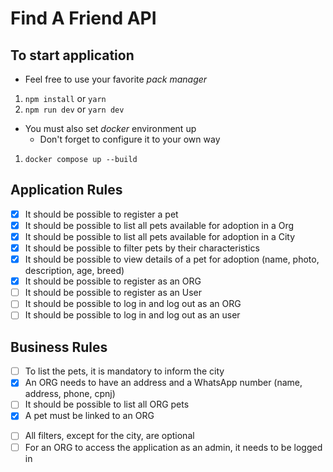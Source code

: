 # Find A Friend API

## To start application

- Feel free to use your favorite *pack manager*

1. `npm install` or `yarn`
2. `npm run dev` or `yarn dev`

- You must also set *docker* environment up
  - Don't forget to configure it to your own way

1. `docker compose up --build`

## Application Rules

- [X] It should be possible to register a pet
- [X] It should be possible to list all pets available for adoption in a Org
- [X] It should be possible to list all pets available for adoption in a City
- [X] It should be possible to filter pets by their characteristics
- [X] It should be possible to view details of a pet for adoption (name, photo, description, age, breed)
- [X] It should be possible to register as an ORG
- [ ] It should be possible to register as an User
- [ ] It should be possible to log in and log out as an ORG
- [ ] It should be possible to log in and log out as an user
<!-- - [ ] It should be able to contact the org through message chat??? -->

## Business Rules

- [ ] To list the pets, it is mandatory to inform the city
- [X] An ORG needs to have an address and a WhatsApp number (name, address, phone, cpnj)
- [ ] It should be possible to list all ORG pets
- [X] A pet must be linked to an ORG
<!-- - [ ] The user who wants to adopt will contact the ORG through chat -->
- [ ] All filters, except for the city, are optional
- [ ] For an ORG to access the application as an admin, it needs to be logged in
